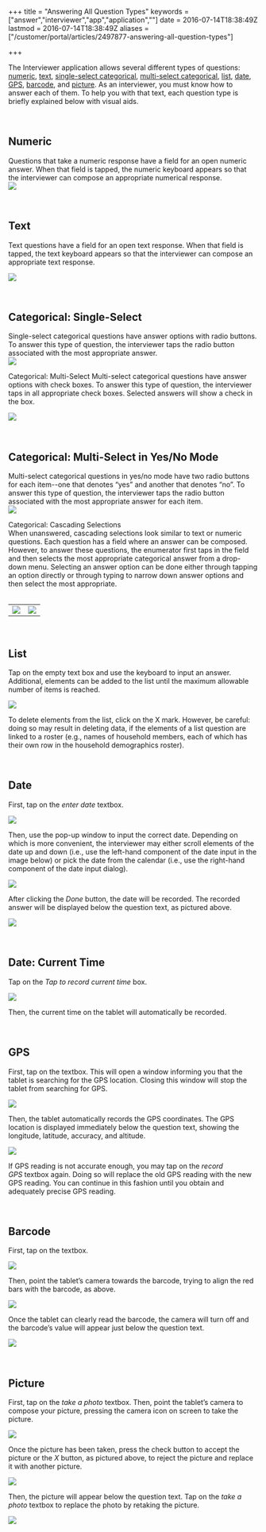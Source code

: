 +++
title = "Answering All Question Types"
keywords = ["answer","interviewer","app","application",""]
date = 2016-07-14T18:38:49Z
lastmod = 2016-07-14T18:38:49Z
aliases = ["/customer/portal/articles/2497877-answering-all-question-types"]

+++

The Interviewer application allows several different types of questions:
[numeric](#numeric), [text](#text), [single-select
categorical](#single), [multi-select categorical](#multi),
[list](#list), [date](#date), [GPS](#gps), [barcode](#barcode), and
[picture](#picture). As an interviewer, you must know how to answer each
of them. To help you with that text, each question type is briefly
explained below with visual aids.  
  
  
 

<span id="numeric"></span>Numeric
---------------------------------

  
Questions that take a numeric response have a field for an open numeric
answer. When that field is tapped, the numeric keyboard appears so that
the interviewer can compose an appropriate numerical response.  
![](/images/658328.png)  
  
  
 

<span id="text"></span>Text
---------------------------

  
Text questions have a field for an open text response. When that field
is tapped, the text keyboard appears so that the interviewer can compose
an appropriate text response.  
  
![](/images/658329.png)  
  
  
 

<span id="single"></span>Categorical: Single-Select
---------------------------------------------------

  
Single-select categorical questions have answer options with radio
buttons. To answer this type of question, the interviewer taps the radio
button associated with the most appropriate answer.  
![](/images/658330.png)  
  
  
  
<span id="multi"></span>Categorical: Multi-Select Multi-select
categorical questions have answer options with check boxes. To answer
this type of question, the interviewer taps in all appropriate check
boxes. Selected answers will show a check in the box.  
  
![](/images/658331.png)  
  
  
 

<span id="multi_yes_no"></span>Categorical: Multi-Select in Yes/No Mode
-----------------------------------------------------------------------

  
Multi-select categorical questions in yes/no mode have two radio buttons
for each item--one that denotes “yes” and another that denotes “no”. To
answer this type of question, the interviewer taps the radio button
associated with the most appropriate answer for each item.  
![](/images/658345.png)  
  
  
  
  
<span id="cascade"></span>Categorical: Cascading Selections  
When unanswered, cascading selections look similar to text or numeric
questions. Each question has a field where an answer can be composed.
However, to answer these questions, the enumerator first taps in the
field and then selects the most appropriate categorical answer from a
drop-down menu. Selecting an answer option can be done either through
tapping an option directly or through typing to narrow down answer
options and then select the most appropriate.  
 

<table>
<tbody>
<tr class="odd">
<td><img src="/images/658346.png" /></td>
<td><img src="/images/658347.png" /></td>
</tr>
</tbody>
</table>

  
  
 

<span id="list"></span>List
---------------------------

  
Tap on the empty text box and use the keyboard to input an answer.
Additional, elements can be added to the list until the maximum
allowable number of items is reached.  
  
![](/images/658349.png)  
  
To delete elements from the list, click on the X mark. However, be
careful: doing so may result in deleting data, if the elements of a list
question are linked to a roster (e.g., names of household members, each
of which has their own row in the household demographics roster).  
  
  
 

<span id="date"></span>Date
---------------------------

  
First, tap on the *enter date* textbox.  
  
![](/images/658353.png)  
  
Then, use the pop-up window to input the correct date. Depending on
which is more convenient, the interviewer may either scroll elements of
the date up and down (i.e., use the left-hand component of the date
input in the image below) or pick the date from the calendar (i.e., use
the right-hand component of the date input dialog).  
  
![](/images/658355.png)  
  
After clicking the *Done* button, the date will be recorded. The
recorded answer will be displayed below the question text, as pictured
above.  
  
![](/images/658356.png)  
  
  
 

<span id="date_time"></span>Date: Current Time
----------------------------------------------

  
Tap on the *Tap to record current time* box.  
  
![](/images/658358.png)  
  
Then, the current time on the tablet will automatically be recorded.  
  
  
 

<span id="gps"></span>GPS
-------------------------

  
First, tap on the textbox. This will open a window informing you that
the tablet is searching for the GPS location. Closing this window will
stop the tablet from searching for GPS.  
  
![](/images/658360.png)  
  
Then, the tablet automatically records the GPS coordinates. The GPS
location is displayed immediately below the question text, showing the
longitude, latitude, accuracy, and altitude.  
  
![](/images/658361.png)  
  
If GPS reading is not accurate enough, you may tap on the *record
GPS* textbox again. Doing so will replace the old GPS reading with the
new GPS reading. You can continue in this fashion until you obtain and
adequately precise GPS reading.  
  
  
 

<span id="barcode"></span>Barcode
---------------------------------

  
First, tap on the textbox.  
  
![](/images/658368.png)  
  
  
Then, point the tablet’s camera towards the barcode, trying to align the
red bars with the barcode, as above.   
  
![](/images/658369.png)  
  
  
Once the tablet can clearly read the barcode, the camera will turn off
and the barcode’s value will appear just below the question text.  
  
![](/images/658370.png)  
  
  
 

<span id="picture"></span>Picture
---------------------------------

  
First, tap on the *take a photo* textbox. Then, point the tablet’s
camera to compose your picture, pressing the camera icon on screen to
take the picture.  
  
  
![](/images/658372.png)  
  
Once the picture has been taken, press the check button to accept the
picture or the *X* button, as pictured above, to reject the picture and
replace it with another picture.  
  
![](/images/658373.png)  
  
Then, the picture will appear below the question text. Tap on the *take
a photo* textbox to replace the photo by retaking the picture.  
  
![](/images/658376.png)
